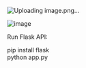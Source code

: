![Uploading image.png…]()

![image](https://github.com/user-attachments/assets/9701a52d-86a9-4b0a-b590-7ec2e144fc8e)

Run Flask API:

pip install flask <br />
python app.py
